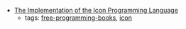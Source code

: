 * [The Implementation of the Icon Programming Language](http://www.cs.arizona.edu/icon/ibsale.htm)
    * tags: [free-programming-books](../tags/free-programming-books.md), [icon](../tags/icon.md)
